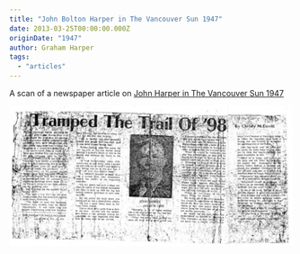 ```yaml
---
title: "John Bolton Harper in The Vancouver Sun 1947"
date: 2013-03-25T00:00:00.000Z
originDate: "1947"
author: Graham Harper
tags:
  - "articles"
---
```


A scan of a newspaper article on [John Harper in The Vancouver Sun 1947](https://f001.backblazeb2.com/file/harperfamily-media/John-Harper_Vancouver-Sun-1947.pdf)

![A scan of a newspaper article on John Harper in The Vancouver Sun 1947](/static/uploads/John-Harper_Vancouver-Sun-1947.jpg)
